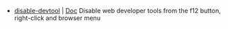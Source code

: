 - [disable-devtool](https://github.com/theajack/disable-devtool) | [Doc](https://theajack.github.io/disable-devtool/)
  Disable web developer tools from the f12 button, right-click and browser menu
